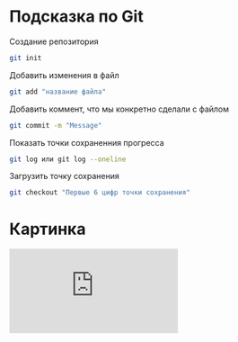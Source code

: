 # Подсказка по Git

Создание репозитория

```sh
git init
```

Добавить изменения в файл
```sh
git add "название файла"
```

Добавить коммент, что мы конкретно сделали с файлом
```sh
git commit -m "Message"
```

Показать точки сохраненния прогресса
```sh
git log или git log --oneline
```

Загрузить точку сохранения
```sh
git checkout "Первые 6 цифр точки сохранения"
```
# Картинка

![Инь-Янь](https://ru.freepik.com/premium-photo/yin-and-yang-made-of-fire-and-water-symbol-of-harmony_34622515.htm "Инь Янь")
